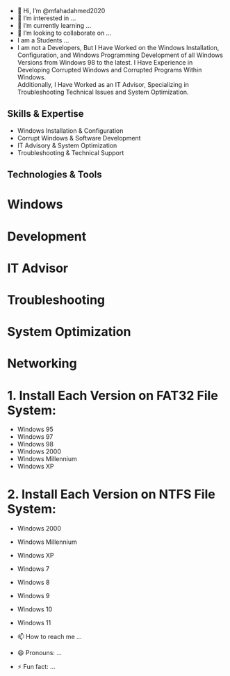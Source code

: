 - 👋 Hi, I’m @mfahadahmed2020
- 👀 I’m interested in ...
- 🌱 I’m currently learning ...
- 💞️ I’m looking to collaborate on ...
- I am a Students ...
- I am not a Developers, But I Have Worked on the Windows Installation, Configuration, and Windows Programming Development of all Windows Versions from Windows 98 to the latest. I Have Experience in Developing Corrupted Windows and Corrupted Programs Within Windows.  
Additionally, I Have Worked as an IT Advisor, Specializing in Troubleshooting Technical Issues and System Optimization.  

## Skills & Expertise

- Windows Installation & Configuration  
- Corrupt Windows & Software Development  
- IT Advisory & System Optimization  
- Troubleshooting & Technical Support  

## Technologies & Tools

# Windows
# Development
# IT Advisor
# Troubleshooting
# System Optimization
# Networking

# 1. Install Each Version on FAT32 File System:

   - Windows 95
   - Windows 97
   - Windows 98
   - Windows 2000
   - Windows Millennium
   - Windows XP

# 2. Install Each Version on NTFS File System:

   - Windows 2000
   - Windows Millennium
   - Windows XP
   - Windows 7
   - Windows 8
   - Windows 9
   - Windows 10
   - Windows 11

   - 📫 How to reach me ...
   - 😄 Pronouns: ...
   - ⚡ Fun fact: ...

